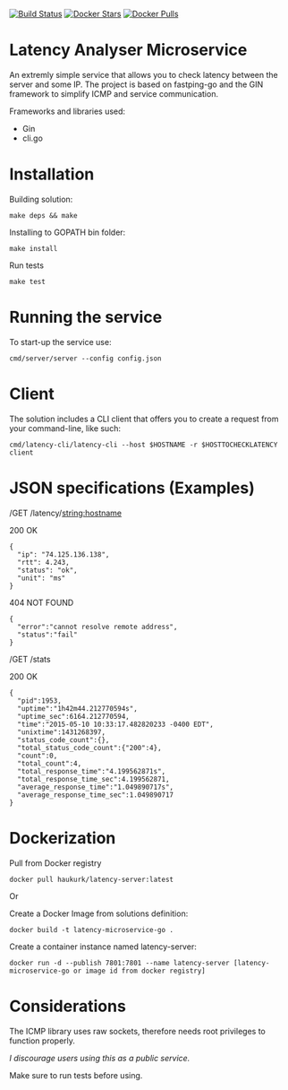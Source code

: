 [![Build Status](https://travis-ci.org/haukurk/latency-microservice-go.svg?branch=master)](https://travis-ci.org/haukurk/latency-microservice-go)
[![Docker Stars](https://img.shields.io/docker/stars/haukurk/latency-server.svg)]()
[![Docker Pulls](https://img.shields.io/docker/pulls/haukurk/latency-server.svg)]()

Latency Analyser Microservice
=================

An extremly simple service that allows you to check latency between the server and some IP.
The project is based on fastping-go and the GIN framework to simplify ICMP and service communication.

Frameworks and libraries used:
 * Gin
 * cli.go

# Installation

Building solution:
```
make deps && make 
```

Installing to GOPATH bin folder:
```
make install
```

Run tests
```
make test
```

# Running the service

To start-up the service use:
```
cmd/server/server --config config.json
```

# Client

The solution includes a CLI client that offers you to create a request from your command-line, like such:

```
cmd/latency-cli/latency-cli --host $HOSTNAME -r $HOSTTOCHECKLATENCY client
```


# JSON specifications (Examples)

/GET /latency/<string:hostname>

200 OK
```
{
  "ip": "74.125.136.138",
  "rtt": 4.243,
  "status": "ok",
  "unit": "ms"
}

```

404 NOT FOUND
```
{
  "error":"cannot resolve remote address",
  "status":"fail"
}
```

/GET /stats

200 OK

```
{
  "pid":1953,
  "uptime":"1h42m44.212770594s",
  "uptime_sec":6164.212770594,
  "time":"2015-05-10 10:33:17.482820233 -0400 EDT",
  "unixtime":1431268397,
  "status_code_count":{},
  "total_status_code_count":{"200":4},
  "count":0,
  "total_count":4,
  "total_response_time":"4.199562871s",
  "total_response_time_sec":4.199562871,
  "average_response_time":"1.049890717s",
  "average_response_time_sec":1.049890717
}
```

# Dockerization 

Pull from Docker registry
```
docker pull haukurk/latency-server:latest 
```

Or

Create a Docker Image from solutions definition:
```
docker build -t latency-microservice-go .
```

Create a container instance named latency-server:
```
docker run -d --publish 7801:7801 --name latency-server [latency-microservice-go or image id from docker registry]
```

# Considerations

The ICMP library uses raw sockets, therefore needs root privileges to function properly.

*I discourage users using this as a public service.*

Make sure to run tests before using.
